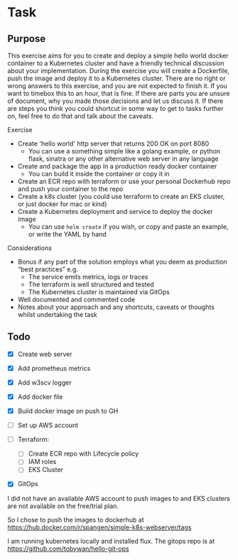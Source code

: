 # Task

## Purpose

This exercise aims for you to create and deploy a simple hello world docker container to a
Kubernetes cluster and have a friendly technical discussion about your implementation.
During the exercise you will create a Dockerfile, push the image and deploy it to a Kubernetes
cluster.
There are no right or wrong answers to this exercise, and you are not expected to finish it. If you
want to timebox this to an hour, that is fine. If there are parts you are unsure of document, why you
made those decisions and let us discuss it. If there are steps you think you could shortcut in some
way to get to tasks further on, feel free to do that and talk about the caveats.

Exercise
- Create 'hello world' http server that returns 200 OK on port 8080
  - You can use a something simple like a golang example, or python flask, sinatra or
any other alternative web server in any language
- Create and package the app in a production ready docker container
  - You can build it inside the container or copy it in
- Create an ECR repo with terraform or use your personal Dockerhub repo and push your
container to the repo
- Create a k8s cluster (you could use terraform to create an EKS cluster, or just docker for mac
or kind)
- Create a Kubernetes deployment and service to deploy the docker image
  - You can use `helm create` if you wish, or copy and paste an example, or write the YAML
by hand

Considerations
- Bonus if any part of the solution employs what you deem as production “best practices” e.g.
  - The service emits metrics, logs or traces
  - The terraform is well structured and tested
  - The Kubernetes cluster is maintained via GitOps
- Well documented and commented code
- Notes about your approach and any shortcuts, caveats or thoughts whilst undertaking the
task

## Todo

- [x] Create web server
- [x] Add prometheus metrics
- [x] Add w3scv logger
- [x] Add docker file
- [x] Build docker image on push to GH
- [ ] Set up AWS account
- [ ] Terraform:
  - [ ] Create ECR repo with Lifecycle policy
  - [ ] IAM roles
  - [ ] EKS Cluster
- [x] GitOps


I did not have an available AWS account to push images to and EKS clusters
are not available on the free/trial plan.

So I chose to push the images to dockerhub at
https://hub.docker.com/r/spangen/simple-k8s-webserver/tags

I am running kubernetes locally and installed flux. The gitops repo is at
https://github.com/tobywan/hello-git-ops





